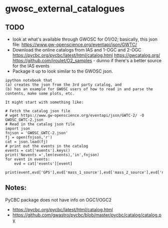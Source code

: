 # gwosc_external_catalogues

## TODO
- look at what's available through GWOSC for O1/O2; basically, this json file:
  https://www.gw-openscience.org/eventapi/json/GWTC/
- Download the online catalogs from IAS and 1-OGC and 2-OGC
  https://pycbc.org/pycbc/latest/html/catalog.html
  https://gwcatalog.org/
  https://github.com/jroulet/O2_samples - dunno if there's a better source for the IAS events
- Package it up to look similar to the GWOSC json. 

```
ipython notebook that 
(a) creates the json from the 3rd party catalog, and 
(b) has an example for GWOSC users of how to read in and parse the contents, make some plots, etc.

It might start with something like:

# Fetch the catalog json file
# wget https://www.gw-openscience.org/eventapi/json/GWTC-2/ -O GWOSC_GWTC-2.json
# Read in the catalog json file
import json
fnjson = 'GWOSC_GWTC-2.json'
fj = open(fnjson,'r')
cat = json.load(fj)
# print out the events in the catalog
events = cat['events'].keys()
print('Nevents =',len(events),'in',fnjson)
for event in events:
    evd = cat['events'][event]
    print(event,evd['GPS'],evd['mass_1_source'],evd['mass_2_source'],evd['network_matched_filter_snr'],evd['far'])
```


## Notes:
PyCBC package does not have info on OGC1/OGC2
- https://pycbc.org/pycbc/latest/html/catalog.html
- https://github.com/gwastro/pycbc/blob/master/pycbc/catalog/catalog.py